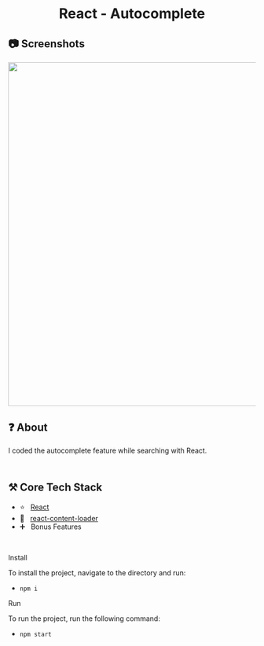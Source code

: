 <h1 align="center">
   React - Autocomplete
</h1>

<h2>
📷 Screenshots
</h2>

<p align="center">
  <img src="https://github.com/ozkannbuyuk/react-autocomplete/assets/111967202/c88ccf26-5b2f-4605-a025-219b0b35a7cb" width="700" />
</p>

<h2>
❓ About
</h2>

I coded the autocomplete feature while searching with React.

<h2>
<br />
⚒️ Core Tech Stack
</h2>

- ⭐️ &nbsp; [React](https://legacy.reactjs.org)
- 💛 &nbsp; [react-content-loader](https://www.npmjs.com/package/react-content-loader)
- ➕ &nbsp; Bonus Features

<br />

Install

To install the project, navigate to the directory and run:

- `npm i`

Run

To run the project, run the following command:

- `npm start`
